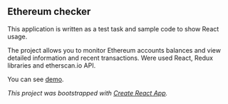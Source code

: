 ## Ethereum checker

This application is written as a test task and sample code to show React usage.

The project allows you to monitor Ethereum accounts balances and view detailed information and recent transactions. Were used React, Redux libraries and etherscan.io API.

You can see [demo](link). 



*This project was bootstrapped with [Create React App](https://github.com/facebook/create-react-app).*
